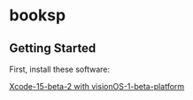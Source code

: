 # booksp

## Getting Started

First, install these software:

[Xcode-15-beta-2 with visionOS-1-beta-platform](https://developer.apple.com/download/all/?q=xcode%2015)
